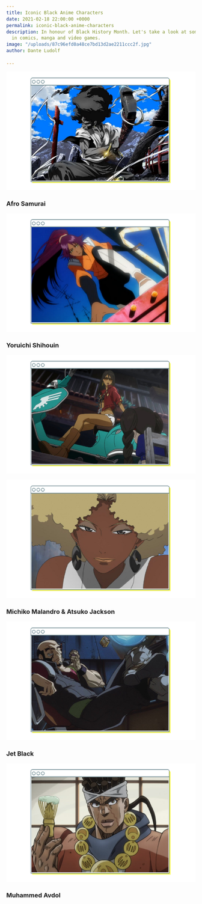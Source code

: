 ```yaml
---
title: Iconic Black Anime Characters
date: 2021-02-18 22:00:00 +0000
permalink: iconic-black-anime-characters
description: In honour of Black History Month. Let's take a look at some black excellence
  in comics, manga and video games.
image: "/uploads/87c96efd0a48ce7bd13d2ae2211ccc2f.jpg"
author: Dante Ludolf

---
```

![](/uploads/anime-3.png)

### Afro Samurai 

![](/uploads/anime-4.png)

### Yoruichi Shihouin 

![](/uploads/9-1.png)

![](/uploads/anime-1.png)

### Michiko Malandro & Atsuko Jackson

![](/uploads/12-2.png)

### Jet Black 

![](/uploads/anime-6.png)

### Muhammed Avdol